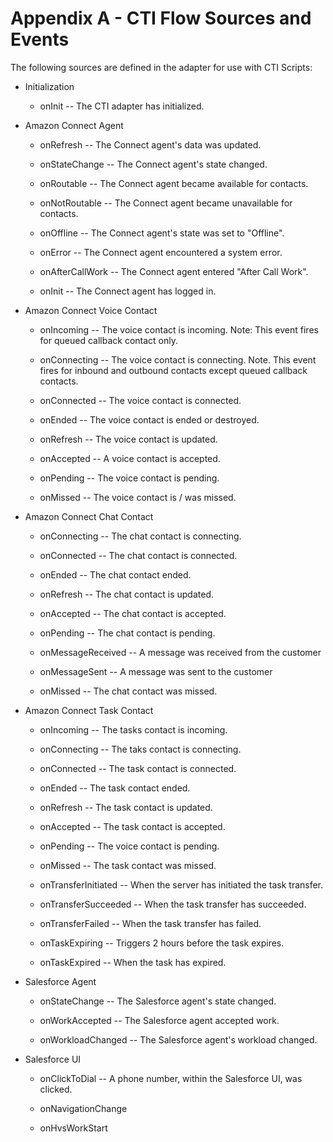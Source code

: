 <h1 class="toc">Appendix A - CTI Flow Sources and Events</h1>

The following sources are defined in the adapter for use with CTI
Scripts:

-   Initialization

    -   onInit -- The CTI adapter has initialized.

-   Amazon Connect Agent

    -   onRefresh -- The Connect agent's data was updated.

    -   onStateChange -- The Connect agent's state changed.

    -   onRoutable -- The Connect agent became available for contacts.

    -   onNotRoutable -- The Connect agent became unavailable for
        contacts.

    -   onOffline -- The Connect agent's state was set to "Offline".

    -   onError -- The Connect agent encountered a system error.

    -   onAfterCallWork -- The Connect agent entered "After Call Work".

    -   onInit -- The Connect agent has logged in.

-   Amazon Connect Voice Contact

    -   onIncoming -- The voice contact is incoming. Note: This event
        fires for queued callback contact only.

    -   onConnecting -- The voice contact is connecting. Note. This
        event fires for inbound and outbound contacts except queued
        callback contacts.

    -   onConnected -- The voice contact is connected.

    -   onEnded -- The voice contact is ended or destroyed.

    -   onRefresh -- The voice contact is updated.

    -   onAccepted -- A voice contact is accepted.

    -   onPending -- The voice contact is pending.

    -   onMissed -- The voice contact is / was missed.

-   Amazon Connect Chat Contact

    -   onConnecting -- The chat contact is connecting.

    -   onConnected -- The chat contact is connected.

    -   onEnded -- The chat contact ended.

    -   onRefresh -- The chat contact is updated.

    -   onAccepted -- The chat contact is accepted.

    -   onPending -- The chat contact is pending.

    -   onMessageReceived -- A message was received from the customer

    -   onMessageSent -- A message was sent to the customer

    -   onMissed -- The chat contact was missed.

-   Amazon Connect Task Contact

    -   onIncoming -- The tasks contact is incoming.
    
    -   onConnecting -- The taks contact is connecting.

    -   onConnected -- The task contact is connected.

    -   onEnded -- The task contact ended.

    -   onRefresh -- The task contact is updated.

    -   onAccepted -- The task contact is accepted.

    -   onPending -- The voice contact is pending.

    -   onMissed -- The task contact was missed.

    -   onTransferInitiated -- When the server has initiated the task transfer.

    -   onTransferSucceeded -- When the task transfer has succeeded.

    -   onTransferFailed -- When the task transfer has failed.

    -   onTaskExpiring -- Triggers 2 hours before the task expires.

    -   onTaskExpired -- When the task has expired.

-   Salesforce Agent

    -   onStateChange -- The Salesforce agent's state changed.

    -   onWorkAccepted -- The Salesforce agent accepted work.

    -   onWorkloadChanged -- The Salesforce agent's workload changed.

-   Salesforce UI

    -   onClickToDial -- A phone number, within the Salesforce UI, was
        clicked.

    -   onNavigationChange

    -   onHvsWorkStart
